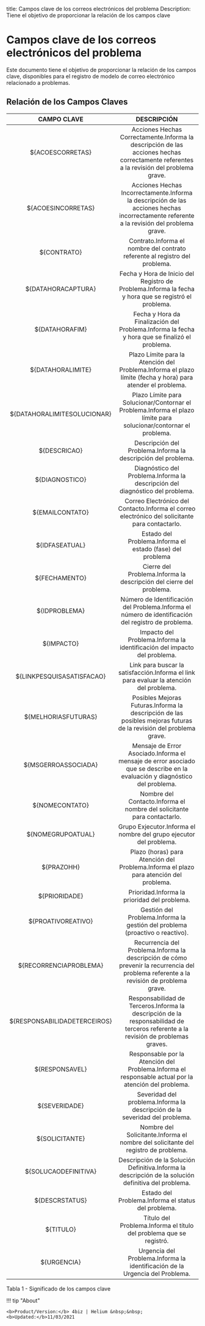 title:  Campos clave de los correos electrónicos del problema 
Description: Tiene el objetivo de proporcionar la relación de los campos clave 
# Campos clave de los correos electrónicos del problema

Este documento tiene el objetivo de proporcionar la relación de los campos clave, disponibles para el registro de modelo de correo electrónico relacionado a problemas.

Relación de los Campos Claves
-----------------------------

|        **CAMPO CLAVE**       |                                                              **DESCRIPCIÓN**                                                              |
|:----------------------------:|:-----------------------------------------------------------------------------------------------------------------------------------------:|
|       ${ACOESCORRETAS}       |   Acciones Hechas Correctamente.Informa la descripción de las acciones hechas correctamente referentes a la revisión del problema grave.  |
|      ${ACOESINCORRETAS}      | Acciones Hechas Incorrectamente.Informa la descripción de las acciones hechas incorrectamente referente a la revisión del problema grave. |
|          ${CONTRATO}         |                                Contrato.Informa el nombre del contrato referente al registro del problema.                                |
|      ${DATAHORACAPTURA}      |                    Fecha y Hora de Inicio del Registro de Problema.Informa la fecha y hora que se registró el problema.                   |
|        ${DATAHORAFIM}        |                       Fecha y Hora da Finalización del Problema.Informa la fecha y hora que se finalizó el problema.                      |
|       ${DATAHORALIMITE}      |                Plazo Límite para la Atención del Problema.Informa el plazo límite (fecha y hora) para atender el problema.                |
|  ${DATAHORALIMITESOLUCIONAR} |             Plazo Límite para Solucionar/Contornar el Problema.Informa el plazo límite para solucionar/contornar el problema.             |
|         ${DESCRICAO}         |                                       Descripción del Problema.Informa la descripción del problema.                                       |
|        ${DIAGNOSTICO}        |                               Diagnóstico del Problema.Informa la descripción del diagnóstico del problema.                               |
|        ${EMAILCONTATO}       |                      Correo Electrónico del Contacto.Informa el correo electrónico del solicitante para contactarlo.                      |
|        ${IDFASEATUAL}        |                                         Estado del Problema.Informa el estado (fase) del problema                                         |
|         ${FECHAMENTO}        |                                    Cierre del Problema.Informa la descripción del cierre del problema.                                    |
|         ${IDPROBLEMA}        |                    Número de Identificación del Problema.Informa el número de identificación del registro de problema.                    |
|          ${IMPACTO}          |                                  Impacto del Problema.Informa la identificación del impacto del problema.                                 |
|   ${LINKPESQUISASATISFACAO}  |                          Link para buscar la satisfacción.Informa el link para evaluar la atención del problema.                          |
|      ${MELHORIASFUTURAS}     |             Posibles Mejoras Futuras.Informa la descripción de las posibles mejoras futuras de la revisión del problema grave.            |
|      ${MSGERROASSOCIADA}     |        Mensaje de Error Asociado.Informa el mensaje de error asociado que se describe en la evaluación y diagnóstico del problema.        |
|        ${NOMECONTATO}        |                                  Nombre del Contacto.Informa el nombre del solicitante para contactarlo.                                  |
|       ${NOMEGRUPOATUAL}      |                                     Grupo Exjecutor.Informa el nombre del grupo ejecutor del problema.                                    |
|          ${PRAZOHH}          |                           Plazo (horas) para Atención del Problema.Informa el plazo para atención del problema.                           |
|         ${PRIORIDADE}        |                                                Prioridad.Informa la prioridad del problema.                                               |
|      ${PROATIVOREATIVO}      |                                Gestión del Problema.Informa la gestión del problema (proactivo o reactivo).                               |
|    ${RECORRENCIAPROBLEMA}    |  Recurrencia del Problema.Informa la descripción de cómo prevenir la recurrencia del problema referente a la revisión de problema grave.  |
| ${RESPONSABILIDADETERCEIROS} |     Responsabilidad de Terceros.Informa la descripción de la responsabilidad de terceros referente a la revisión de problemas graves.     |
|        ${RESPONSAVEL}        |                    Responsable por la Atención del Problema.Informa el responsable actual por la atención del problema.                   |
|         ${SEVERIDADE}        |                                Severidad del problema.Informa la descripción de la severidad del problema.                                |
|        ${SOLICITANTE}        |                             Nombre del Solicitante.Informa el nombre del solicitante del registro de problema.                            |
|     ${SOLUCAODEFINITIVA}     |                    Descripción de la Solución Definitiva.Informa la descripción de la solución definitiva del problema.                   |
|        ${DESCRSTATUS}        |                                            Estado del Problema.Informa el status del problema.                                            |
|           ${TITULO}          |                                    Título del Problema.Informa el título del problema que se registró.                                    |
|          ${URGENCIA}         |                                Urgencia del Problema.Informa la identificación de la Urgencia del Problema.                               |

Tabla 1 - Significado de los campos clave 

!!! tip "About"

    <b>Product/Version:</b> 4biz | Helium &nbsp;&nbsp;
    <b>Updated:</b>11/03/2021


